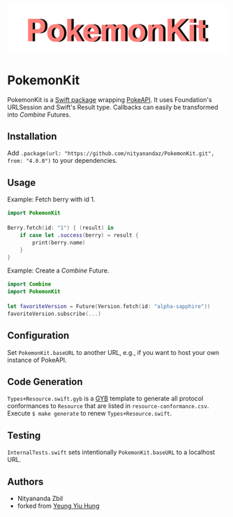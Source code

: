 ![Header](./header.png)

# PokemonKit

PokemonKit is a [Swift package](https://swift.org/package-manager/) wrapping [PokeAPI](https://pokeapi.co).
It uses Foundation's URLSession and Swift's Result type.
Callbacks can easily be transformed into _Combine_ Futures.

## Installation

Add `.package(url: "https://github.com/nityanandaz/PokemonKit.git", from: "4.0.0")` to your dependencies.

## Usage

Example: Fetch berry with id 1.

```swift
import PokemonKit

Berry.fetch(id: "1") { (result) in
    if case let .success(berry) = result {
        print(berry.name)
    }
}
```

Example: Create a _Combine_ Future.

```swift
import Combine
import PokemonKit

let favoriteVersion = Future(Version.fetch(id: "alpha-sapphire"))
favoriteVersion.subscribe(...)
```

## Configuration

Set `PokemonKit.baseURL` to another URL, e.g., if you want to host your own instance of PokeAPI.

## Code Generation

`Types+Resource.swift.gyb` is a [GYB](https://nshipster.com/swift-gyb/) template to generate all protocol conformances to `Resource` that are listed in `resource-conformance.csv`.
Execute `$ make generate` to renew `Types+Resource.swift`.

## Testing

`InternalTests.swift` sets intentionally `PokemonKit.baseURL` to a localhost URL.

## Authors

- Nityananda Zbil
- forked from [Yeung Yiu Hung](https://github.com/ContinuousLearning/PokemonKit)
